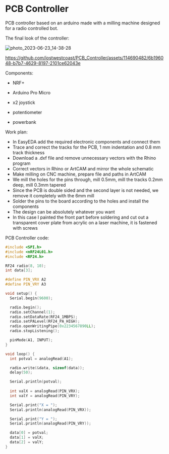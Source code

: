# PCB Controller

PCB controller based on an arduino made with a milling machine designed for a radio controlled bot.

The final look of the controller:

![photo_2023-06-23_14-38-28](https://github.com/iostwestcoast/PCB_Controller/assets/114690482/85d43026-839a-4100-af62-a7e1fb5e2c83)

https://github.com/iostwestcoast/PCB_Controller/assets/114690482/6b196048-b7b7-4629-8197-2101ce62043e

Сomponents:

- NRF+

- Arduino Pro Micro

- x2 joystick

- potentiometer

- powerbank

Work plan:

- In EasyEDA add the required electronic components and connect them
- Trace and correct the tracks for the PCB, 1 mm indentation and 0.8 mm track thickness
- Download a .dxf file and remove unnecessary vectors with the Rhino program
- Correct vectors in Rhino or ArtCAM and mirror the whole schematic
- Make milling on CNC machine, prepare file and paths in ArtCAM
- We mill the holes for the pins through, mill 0.5mm, mill the tracks 0.2mm deep, mill 0.3mm tapered
- Since the PCB is double sided and the second layer is not needed, we remove it completely with the 6mm mill
- Solder the pins to the board according to the holes and install the components
- The design can be absolutely whatever you want
- In this case I painted the front part before soldering and cut out a transparent cover plate from acrylic on a laser machine, it is fastened with screws



PCB Controller code:

```C++
#include <SPI.h>
#include <nRF24L01.h>
#include <RF24.h>

RF24 radio(8, 10);
int data[3];

#define PIN_VRX A2
#define PIN_VRY A3

void setup() {
  Serial.begin(9600);

  radio.begin();
  radio.setChannel(1);
  radio.setDataRate(RF24_1MBPS);
  radio.setPALevel(RF24_PA_HIGH);
  radio.openWritingPipe(0x2234567890LL);
  radio.stopListening();

  pinMode(A1, INPUT);
}

void loop() {
  int potval = analogRead(A1);

  radio.write(&data, sizeof(data));
  delay(50);

  Serial.println(potval);
     
  int valX = analogRead(PIN_VRX);
  int valY = analogRead(PIN_VRY);

  Serial.print("X = ");
  Serial.println(analogRead(PIN_VRX));

  Serial.print("Y = ");
  Serial.println(analogRead(PIN_VRY));

  data[0] = potval;
  data[1] = valX;
  data[2] = valY;
}
```
